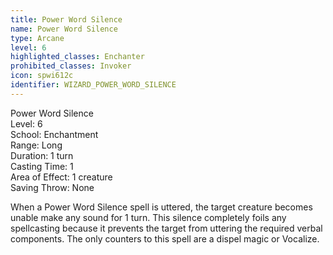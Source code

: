 ```yaml
---
title: Power Word Silence
name: Power Word Silence
type: Arcane
level: 6
highlighted_classes: Enchanter
prohibited_classes: Invoker
icon: spwi612c
identifier: WIZARD_POWER_WORD_SILENCE
---
```

Power Word Silence  
Level: 6  
School: Enchantment  
Range: Long  
Duration: 1 turn  
Casting Time: 1  
Area of Effect: 1 creature  
Saving Throw: None  
  
When a Power Word Silence spell is uttered, the target creature becomes unable make any sound for 1 turn. This silence completely foils any spellcasting because it prevents the target from uttering the required verbal components. The only counters to this spell are a dispel magic or Vocalize.  
